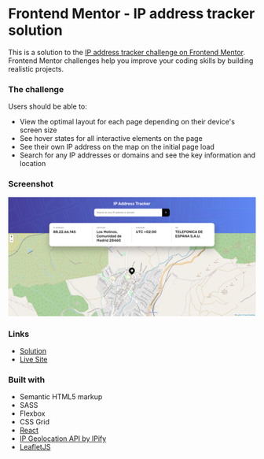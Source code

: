 # Frontend Mentor - IP address tracker solution

This is a solution to the [IP address tracker challenge on Frontend Mentor](https://www.frontendmentor.io/challenges/ip-address-tracker-I8-0yYAH0). Frontend Mentor challenges help you improve your coding skills by building realistic projects. 

### The challenge

Users should be able to:

- View the optimal layout for each page depending on their device's screen size
- See hover states for all interactive elements on the page
- See their own IP address on the map on the initial page load
- Search for any IP addresses or domains and see the key information and location

### Screenshot

![](./screenshot.png)

### Links

- [Solution](https://www.frontendmentor.io/solutions/ip-address-tracker-using-reactjs-9iPd5NyWDu)
- [Live Site](https://ip-address-tracker-nuriatr.netlify.app/)

### Built with

- Semantic HTML5 markup
- SASS
- Flexbox
- CSS Grid
- [React](https://reactjs.org/)
- [IP Geolocation API by IPify](https://geo.ipify.org/)
- [LeafletJS](https://leafletjs.com/)
